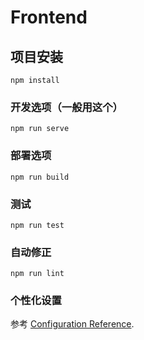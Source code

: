 # Frontend

## 项目安装

```
npm install
```

### 开发选项（一般用这个）

```
npm run serve
```

### 部署选项

```
npm run build
```

### 测试

```
npm run test
```

### 自动修正

```
npm run lint
```

### 个性化设置

参考 [Configuration Reference](https://cli.vuejs.org/config/).

